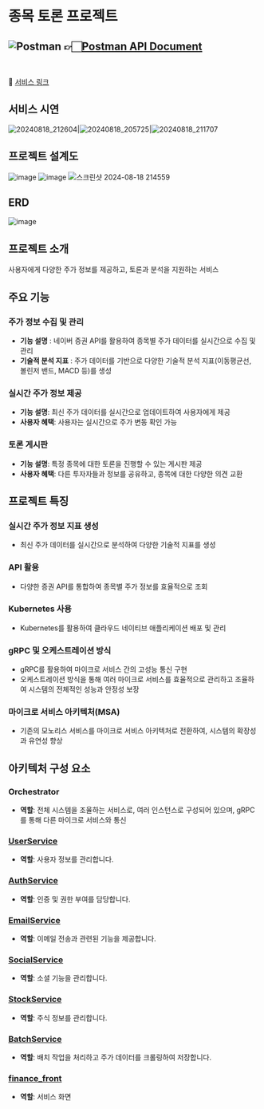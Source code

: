 # 종목 토론 프로젝트

## ![Postman](https://img.shields.io/badge/Postman-FF6C37?style=for-the-badge&logo=postman&logoColor=white)  👉🏻[Postman API Document](https://documenter.getpostman.com/view/11658972/2sA3s9CoB4)
<br>

🔗 [서비스 링크](http://server.leejehyeon.site:3000/)

## 서비스 시연 
![20240818_212604](https://github.com/user-attachments/assets/f8b41511-4d7e-42cf-b9d5-82ca216cb8f6)|![20240818_205725](https://github.com/user-attachments/assets/633c5477-8693-42c8-a2f0-ab3706802d52)|![20240818_211707](https://github.com/user-attachments/assets/8b5276ab-4dfb-4fcc-855a-4d8321d09d29)

## 프로젝트 설계도
![image](https://github.com/user-attachments/assets/d959759f-bd80-4182-ab76-739423653e77)
![image](https://github.com/user-attachments/assets/b987bebe-745d-48c2-8d6b-d0defa2b408e)
![스크린샷 2024-08-18 214559](https://github.com/user-attachments/assets/2bf5abb6-5bd6-4904-831b-5595f03fa9a1)

## ERD
![image](https://github.com/user-attachments/assets/b37b8dda-5374-46e3-8a6a-2c491eaf1504)

## 프로젝트 소개
사용자에게 다양한 주가 정보를 제공하고, 토론과 분석을 지원하는 서비스

## 주요 기능
### 주가 정보 수집 및 관리
- **기능 설명** : 네이버 증권 API를 활용하여 종목별 주가 데이터를 실시간으로 수집 및 관리
- **기술적 분석 지표** : 주가 데이터를 기반으로 다양한 기술적 분석 지표(이동평균선, 볼린저 밴드, MACD 등)를 생성

### 실시간 주가 정보 제공
- **기능 설명**: 최신 주가 데이터를 실시간으로 업데이트하여 사용자에게 제공
- **사용자 혜택**: 사용자는 실시간으로 주가 변동 확인 가능

### 토론 게시판
- **기능 설명**: 특정 종목에 대한 토론을 진행할 수 있는 게시판 제공
- **사용자 혜택**: 다른 투자자들과 정보를 공유하고, 종목에 대한 다양한 의견 교환




## 프로젝트 특징

### **실시간 주가 정보 지표 생성**
- 최신 주가 데이터를 실시간으로 분석하여 다양한 기술적 지표를 생성

### **API 활용**
- 다양한 증권 API를 통합하여 종목별 주가 정보를 효율적으로 조회

### **Kubernetes 사용**
- Kubernetes를 활용하여 클라우드 네이티브 애플리케이션 배포 및 관리

### **gRPC 및 오케스트레이션 방식**
- gRPC를 활용하여 마이크로 서비스 간의 고성능 통신 구현
- 오케스트레이션 방식을 통해 여러 마이크로 서비스를 효율적으로 관리하고 조율하여 시스템의 전체적인 성능과 안정성 보장

### **마이크로 서비스 아키텍처(MSA)**
- 기존의 모노리스 서비스를 마이크로 서비스 아키텍처로 전환하여, 시스템의 확장성과 유연성 향상





## 아키텍처 구성 요소

### Orchestrator
- **역할**: 전체 시스템을 조율하는 서비스로, 여러 인스턴스로 구성되어 있으며, gRPC를 통해 다른 마이크로 서비스와 통신

### [UserService](https://github.com/ghrp8277/user_service)
- **역할**: 사용자 정보를 관리합니다.

### [AuthService](https://github.com/ghrp8277/auth_service)
- **역할**: 인증 및 권한 부여를 담당합니다.

### [EmailService](https://github.com/ghrp8277/email_service)
- **역할**: 이메일 전송과 관련된 기능을 제공합니다.

### [SocialService](https://github.com/ghrp8277/social_service)
- **역할**: 소셜 기능을 관리합니다.

### [StockService](https://github.com/ghrp8277/stock_service)
- **역할**: 주식 정보를 관리합니다.

### [BatchService](https://github.com/ghrp8277/batch_service)
- **역할**: 배치 작업을 처리하고 주가 데이터를 크롤링하여 저장합니다.

### [finance_front](https://github.com/ghrp8277/finance_front)
- **역할**: 서비스 화면

